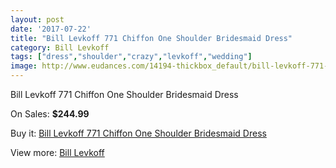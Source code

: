 ```yaml
---
layout: post
date: '2017-07-22'
title: "Bill Levkoff 771 Chiffon One Shoulder Bridesmaid Dress"
category: Bill Levkoff
tags: ["dress","shoulder","crazy","levkoff","wedding"]
image: http://www.eudances.com/14194-thickbox_default/bill-levkoff-771-chiffon-one-shoulder-bridesmaid-dress.jpg
---
```

Bill Levkoff 771 Chiffon One Shoulder Bridesmaid Dress

On Sales: **$244.99**
<a href="https://www.eudances.com/en/bill-levkoff/4260-bill-levkoff-771-chiffon-one-shoulder-bridesmaid-dress.html"><amp-img layout="responsive" width="600" height="600" src="//www.eudances.com/14194-thickbox_default/bill-levkoff-771-chiffon-one-shoulder-bridesmaid-dress.jpg" alt="Bill Levkoff 771 Chiffon One Shoulder Bridesmaid Dress 0" /></a>
<a href="https://www.eudances.com/en/bill-levkoff/4260-bill-levkoff-771-chiffon-one-shoulder-bridesmaid-dress.html"><amp-img layout="responsive" width="600" height="600" src="//www.eudances.com/14197-thickbox_default/bill-levkoff-771-chiffon-one-shoulder-bridesmaid-dress.jpg" alt="Bill Levkoff 771 Chiffon One Shoulder Bridesmaid Dress 1" /></a>
<a href="https://www.eudances.com/en/bill-levkoff/4260-bill-levkoff-771-chiffon-one-shoulder-bridesmaid-dress.html"><amp-img layout="responsive" width="600" height="600" src="//www.eudances.com/14196-thickbox_default/bill-levkoff-771-chiffon-one-shoulder-bridesmaid-dress.jpg" alt="Bill Levkoff 771 Chiffon One Shoulder Bridesmaid Dress 2" /></a>
<a href="https://www.eudances.com/en/bill-levkoff/4260-bill-levkoff-771-chiffon-one-shoulder-bridesmaid-dress.html"><amp-img layout="responsive" width="600" height="600" src="//www.eudances.com/14195-thickbox_default/bill-levkoff-771-chiffon-one-shoulder-bridesmaid-dress.jpg" alt="Bill Levkoff 771 Chiffon One Shoulder Bridesmaid Dress 3" /></a>

Buy it: [Bill Levkoff 771 Chiffon One Shoulder Bridesmaid Dress](https://www.eudances.com/en/bill-levkoff/4260-bill-levkoff-771-chiffon-one-shoulder-bridesmaid-dress.html "Bill Levkoff 771 Chiffon One Shoulder Bridesmaid Dress")

View more: [Bill Levkoff](https://www.eudances.com/en/57-bill-levkoff "Bill Levkoff")